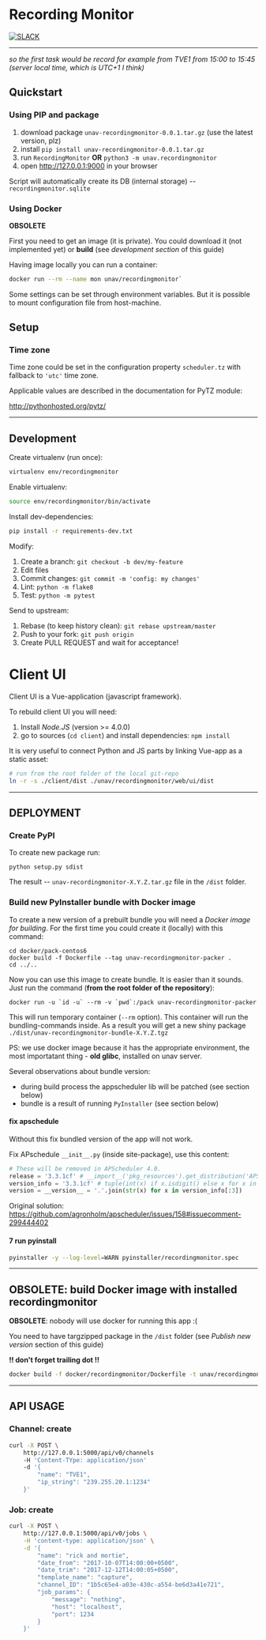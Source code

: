 # Recording Monitor

[![SLACK](https://img.shields.io/badge/slack-50/2-pink.svg)](https://xrvflgrp001.slack.com)

----------------------------------------

_so the first task would be record for example from TVE1 from 15:00 to 15:45
(server local time, which is UTC+1 I think)_

## Quickstart

### Using PIP and package

1. download package `unav-recordingmonitor-0.0.1.tar.gz` (use the latest
  version, plz)
2. install `pip install unav-recordingmonitor-0.0.1.tar.gz`
3. run `RecordingMonitor` **OR** `python3 -m unav.recordingmonitor`
4. open http://127.0.0.1:9000 in your browser

Script will automatically create its DB (internal storage) --
`recordingmonitor.sqlite`

### Using Docker

**OBSOLETE**

First you need to get an image (it is private). You could download it (not
implemented yet) or **build** (see _development section_ of this guide)

Having image locally you can run a container:

```bash
docker run --rm --name mon unav/recordingmonitor`
```

Some settings can be set through environment variables. But it is possible to
mount configuration file from host-machine.

## Setup

### Time zone

Time zone could be set in the configuration property `scheduler.tz` with
fallback to `'utc'` time zone.

Applicable values are described in the documentation for PyTZ module:

http://pythonhosted.org/pytz/

--------------------------------------------------------------------------------

## Development

Create virtualenv (run once):

```bash
virtualenv env/recordingmonitor
```

Enable virtualenv:

```bash
source env/recordingmonitor/bin/activate
```

Install dev-dependencies:

```bash
pip install -r requirements-dev.txt
```

Modify:

1. Create a branch: `git checkout -b dev/my-feature`
2. Edit files
3. Commit changes: `git commit -m 'config: my changes'`
4. Lint: `python -m flake8`
5. Test: `python -m pytest`

Send to upstream:

1. Rebase (to keep history clean): `git rebase upstream/master`
2. Push to your fork: `git push origin`
3. Create PULL REQUEST and wait for acceptance!

# Client UI

Client UI is a Vue-application (javascript framework).

To rebuild client UI you will need:

1. Install *Node.JS* (version >= 4.0.0)
2. go to sources (`cd client`) and install dependencies: `npm install`

It is very useful to connect Python and JS parts by linking Vue-app as a static
asset:

```bash
# run from the root folder of the local git-repo
ln -r -s ./client/dist ./unav/recordingmonitor/web/ui/dist
```

--------------------------------------------------------------------------------

## DEPLOYMENT

### Create PyPI

To create new package run:

```
python setup.py sdist
```

The result -- `unav-recordingmonitor-X.Y.Z.tar.gz` file in the `/dist` folder.

### Build new PyInstaller bundle with Docker image

To create a new version of a prebuilt bundle you will need a _Docker image for
building_. For the first time you could create it (locally) with this command:

```
cd docker/pack-centos6
docker build -f Dockerfile --tag unav-recordingmonitor-packer .
cd ../..
```

Now you can use this image to create bundle. It is easier than it sounds. Just
run the command (**from the root folder of the repository**):

```
docker run -u `id -u` --rm -v `pwd`:/pack unav-recordingmonitor-packer
```

This will run temporary container (`--rm` option). This container will run the
bundling-commands inside. As a result you will get a new shiny package
`./dist/unav-recordingmonitor-bundle-X.Y.Z.tgz`

PS: we use docker image because it has the appropriate environment, the most
importatant thing - **old glibc**, installed on unav server.

Several observations about bundle version:

* during build process the appscheduler lib will be patched (see section below)
* bundle is a result of running `PyInstaller` (see section below)

#### fix apschedule

Without this fix bundled version of the app will not work.

Fix APschedule `__init__.py` (inside site-package), use this content:

```python
# These will be removed in APScheduler 4.0.
release = '3.3.1cf' # __import__('pkg_resources').get_distribution('APScheduler').version.split('-')[0]
version_info = '3.3.1cf' # tuple(int(x) if x.isdigit() else x for x in release.split('.'))
version = __version__ = '.'.join(str(x) for x in version_info[:3])
```

Original solution: https://github.com/agronholm/apscheduler/issues/158#issuecomment-299444402

#### 7 run pyinstall

```bash
pyinstaller -y --log-level=WARN pyinstaller/recordingmonitor.spec
```

--------------------------------------------------------------------------------

## OBSOLETE: build Docker image with installed recordingmonitor

**OBSOLETE**: nobody will use docker for running this app :(

You need to have targzipped package in the `/dist` folder (see _Publish new
version_ section of this guide)

**!! don't forget trailing dot !!**

```bash
docker build -f docker/recordingmonitor/Dockerfile -t unav/recordingmonitor .
```

--------------------------------------------------------------------------------

## API USAGE

### Channel: create

```bash
curl -X POST \
    http://127.0.0.1:5000/api/v0/channels
    -H 'Content-TYpe: application/json'
    -d '{
        "name": "TVE1",
        "ip_string": "239.255.20.1:1234"
    }'
```

### Job: create

```bash
curl -X POST \
    http://127.0.0.1:5000/api/v0/jobs \
    -H 'content-type: application/json' \
    -d '{
        "name": "rick and mortie",
        "date_from": "2017-10-07T14:00:00+0500",
        "date_trim": "2017-12-12T14:00:05+0500",
        "template_name": "capture",
        "channel_ID": "1b5c65e4-a03e-430c-a554-be6d3a41e721",
        "job_params": {
            "message": "nothing",
            "host": "localhost",
            "port": 1234
        }
    }'
```
